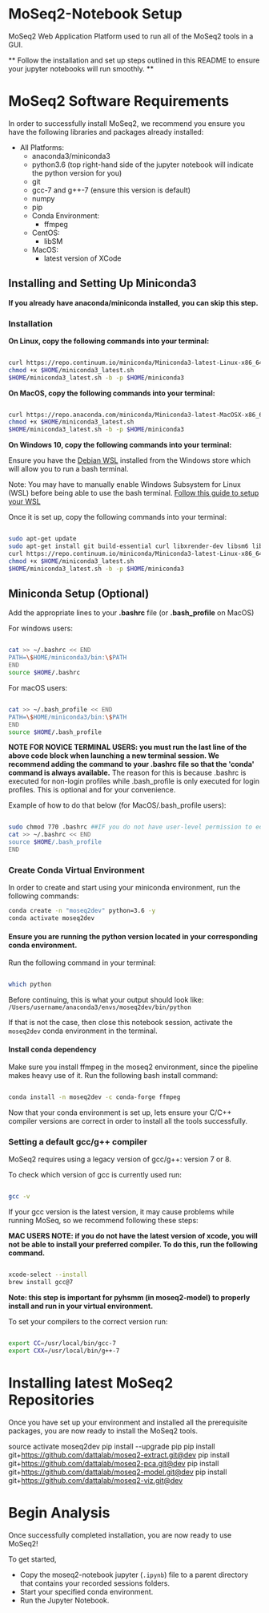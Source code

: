 # MoSeq2-Notebook Setup
MoSeq2 Web Application Platform used to run all of the MoSeq2 tools in a GUI.

** Follow the installation and set up steps outlined in this README to ensure your jupyter notebooks will run smoothly. **

# MoSeq2 Software Requirements

In order to successfully install MoSeq2, we recommend you ensure you have the following libraries and packages already installed:
 - All Platforms:
     - anaconda3/miniconda3
     - python3.6 (top right-hand side of the jupyter notebook will indicate the python version for you)
     - git
     - gcc-7 and g++-7 (ensure this version is default)
     - numpy
     - pip
     - Conda Environment:
         - ffmpeg
     - CentOS:
         - libSM
     - MacOS:
         - latest version of XCode
         
## Installing and Setting Up Miniconda3

**If you already have anaconda/miniconda installed, you can skip this step.**

### Installation
**On Linux, copy the following commands into your terminal:**
```bash

curl https://repo.continuum.io/miniconda/Miniconda3-latest-Linux-x86_64.sh -o "$HOME/miniconda3_latest.sh"
chmod +x $HOME/miniconda3_latest.sh
$HOME/miniconda3_latest.sh -b -p $HOME/miniconda3

```

**On MacOS, copy the following commands into your terminal:**
```bash

curl https://repo.anaconda.com/miniconda/Miniconda3-latest-MacOSX-x86_64.sh -o "$HOME/miniconda3_latest.sh"
chmod +x $HOME/miniconda3_latest.sh
$HOME/miniconda3_latest.sh -b -p $HOME/miniconda3

```

**On Windows 10, copy the following commands into your terminal:**

Ensure you have the [Debian WSL](https://www.microsoft.com/en-us/p/debian/9msvkqc78pk6?activetab=pivot%3Aoverviewtab) installed from the Windows store which will allow you to run a bash terminal. 

Note: You may have to manually enable Windows Subsystem for Linux (WSL) before being able to use the bash terminal. [Follow this guide to setup your WSL](https://docs.microsoft.com/en-us/windows/wsl/install-win10)

Once it is set up, copy the following commands into your terminal:
```bash

sudo apt-get update
sudo apt-get install git build-essential curl libxrender-dev libsm6 libglib2.0-0
curl https://repo.continuum.io/miniconda/Miniconda3-latest-Linux-x86_64.sh -o "$HOME/miniconda3_latest.sh"
chmod +x $HOME/miniconda3_latest.sh
$HOME/miniconda3_latest.sh -b -p $HOME/miniconda3

```

 ## Miniconda Setup (Optional)
 
 Add the appropriate lines to your __.bashrc__ file (or __.bash_profile__ on MacOS)

For windows users:
```bash

cat >> ~/.bashrc << END
PATH=\$HOME/miniconda3/bin:\$PATH
END
source $HOME/.bashrc


```

For macOS users:
```bash

cat >> ~/.bash_profile << END
PATH=\$HOME/miniconda3/bin:\$PATH
END
source $HOME/.bash_profile

```

__NOTE FOR NOVICE TERMINAL USERS: you must run the last line of the above code block when launching a new terminal session. We recommend adding the command to your .bashrc file so that the 'conda' command is always available.__
The reason for this is because .bashrc is executed for non-login profiles while .bash_profile is only executed for login profiles. This is optional and for your convenience.

Example of how to do that below (for MacOS/.bash_profile users):
```bash

sudo chmod 770 .bashrc ##IF you do not have user-level permission to edit the file already
cat >> ~/.bashrc << END
source $HOME/.bash_profile
END

```

### Create Conda Virtual Environment
In order to create and start using your miniconda environment, run the following commands:
```bash
conda create -n "moseq2dev" python=3.6 -y
conda activate moseq2dev
```

#### Ensure you are running the python version located in your corresponding conda environment.

Run the following command in your terminal:
```bash

which python

```

Before continuing, this is what your output should look like: ```/Users/username/anaconda3/envs/moseq2dev/bin/python```

If that is not the case, then close this notebook session, activate the `moseq2dev` conda environment in the terminal.


#### Install conda dependency

Make sure you install ffmpeg in the moseq2 environment, since the pipeline makes heavy use of it.
Run the following bash install command:
```bash

conda install -n moseq2dev -c conda-forge ffmpeg


```

Now that your conda environment is set up, lets ensure your C/C++ compiler versions are correct in order to install all the tools successfully.

### Setting a default gcc/g++ compiler

MoSeq2 requires using a legacy version of gcc/g++: version 7 or 8.

To check which version of gcc is currently used run:
```bash

gcc -v


```

If your gcc version is the latest version, it may cause problems while running MoSeq, so we recommend
following these steps:

__MAC USERS NOTE: if you do not have the latest version of xcode, you will not be able to install your preferred compiler. To do this, run the following command.__
```bash

xcode-select --install
brew install gcc@7


```

**Note: this step is important for pyhsmm (in moseq2-model) to properly install and run in your virtual environment.**

To set your compilers to the correct version run: 
```bash

export CC=/usr/local/bin/gcc-7
export CXX=/usr/local/bin/g++-7


```

# Installing latest MoSeq2 Repositories

Once you have set up your environment and installed all the prerequisite packages, you are now ready to install the MoSeq2 tools.

source activate moseq2dev
pip install --upgrade pip
pip install git+https://github.com/dattalab/moseq2-extract.git@dev
pip install git+https://github.com/dattalab/moseq2-pca.git@dev
pip install git+https://github.com/dattalab/moseq2-model.git@dev
pip install git+https://github.com/dattalab/moseq2-viz.git@dev


# Begin Analysis
Once successfully completed installation, you are now ready to use MoSeq2! 

To get started,
- Copy the moseq2-notebook jupyter (`.ipynb`) file to a parent directory that contains your recorded sessions folders.
- Start your specified conda environment.
- Run the Jupyter Notebook.
